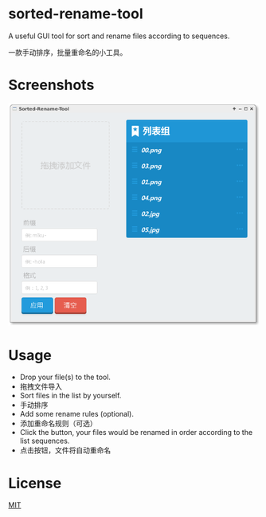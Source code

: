# sorted-rename-tool

A useful GUI tool for sort and rename files according to sequences.

一款手动排序，批量重命名的小工具。

# Screenshots

![](screenshots/screenshot-1.png)

# Usage

- Drop your file(s) to the tool.
- 拖拽文件导入
- Sort files in the list by yourself.
- 手动排序
- Add some rename rules (optional).
- 添加重命名规则（可选）
- Click the button, your files would be renamed in order according to the list sequences.
- 点击按钮，文件将自动重命名

# License

[MIT](LICENSE)


